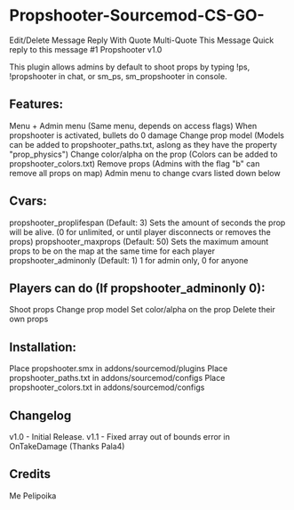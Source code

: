 # Propshooter-Sourcemod-CS-GO-
Edit/Delete Message  Reply With Quote  Multi-Quote This Message  Quick reply to this message #1
Propshooter v1.0

This plugin allows admins by default to shoot props by typing !ps, !propshooter in chat, or sm_ps, sm_propshooter in console.

## Features:
Menu + Admin menu (Same menu, depends on access flags)
When propshooter is activated, bullets do 0 damage
Change prop model (Models can be added to propshooter_paths.txt, aslong as they have the property "prop_physics")
Change color/alpha on the prop (Colors can be added to propshooter_colors.txt)
Remove props (Admins with the flag "b" can remove all props on map)
Admin menu to change cvars listed down below

## Cvars:
propshooter_proplifespan (Default: 3) Sets the amount of seconds the prop will be alive. (0 for unlimited, or until player disconnects or removes the props)
propshooter_maxprops (Default: 50) Sets the maximum amount props to be on the map at the same time for each player
propshooter_adminonly (Default: 1) 1 for admin only, 0 for anyone


## Players can do (If propshooter_adminonly 0):
Shoot props
Change prop model
Set color/alpha on the prop
Delete their own props

## Installation:
Place propshooter.smx in addons/sourcemod/plugins
Place propshooter_paths.txt in addons/sourcemod/configs 
Place propshooter_colors.txt in addons/sourcemod/configs

## Changelog
v1.0 - Initial Release.
v1.1 - Fixed array out of bounds error in OnTakeDamage (Thanks Pala4)

## Credits
Me
Pelipoika


